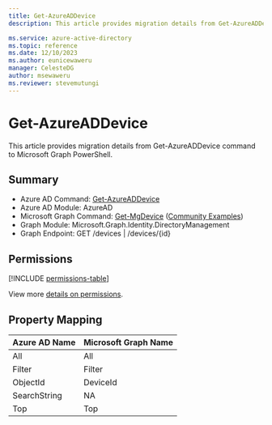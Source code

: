 ```yaml
---
title: Get-AzureADDevice
description: This article provides migration details from Get-AzureADDevice command to Microsoft Graph PowerShell.

ms.service: azure-active-directory
ms.topic: reference
ms.date: 12/10/2023
ms.author: eunicewaweru
manager: CelesteDG
author: msewaweru
ms.reviewer: stevemutungi
---
```


# Get-AzureADDevice

This article provides migration details from Get-AzureADDevice command to Microsoft Graph PowerShell.

## Summary

+ Azure AD Command: [Get-AzureADDevice](/powershell/module/azuread/get-azureaddevice)
+ Azure AD Module: AzureAD
+ Microsoft Graph Command: [Get-MgDevice](/powershell/module/microsoft.graph.identity.directorymanagement/get-mgdevice) ([Community Examples](https://github.com/orgs/msgraph/discussions?discussions_q=Get-MgDevice))
+ Graph Module: Microsoft.Graph.Identity.DirectoryManagement
+ Graph Endpoint:  GET /devices | /devices/{id}

## Permissions

[!INCLUDE [permissions-table](~/graphref/api-reference/v1.0/includes/permissions/device-get-permissions.md)]

View more [details on permissions](/graph/api/device-get#permissions).

## Property Mapping

|Azure AD Name|Microsoft Graph Name|
|---|---|
|All|All|
|Filter|Filter|
|ObjectId|DeviceId|
|SearchString|NA|
|Top|Top|